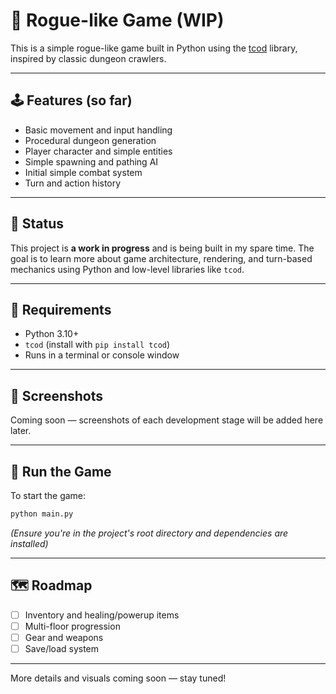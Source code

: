 # 🧙 Rogue-like Game (WIP)

This is a simple rogue-like game built in Python using the [tcod](https://python-tcod.readthedocs.io/en/latest/) library, inspired by classic dungeon crawlers.

---

## 🕹️ Features (so far)

- Basic movement and input handling
- Procedural dungeon generation
- Player character and simple entities
- Simple spawning and pathing AI
- Initial simple combat system
- Turn and action history

---

## 🚧 Status

This project is **a work in progress** and is being built in my spare time. The goal is to learn more about game architecture, rendering, and turn-based mechanics using Python and low-level libraries like `tcod`.

---

## 🧪 Requirements

- Python 3.10+
- `tcod` (install with `pip install tcod`)
- Runs in a terminal or console window

---

## 📸 Screenshots

Coming soon — screenshots of each development stage will be added here later.

---

## 🚀 Run the Game

To start the game:

```bash
python main.py
```

*(Ensure you're in the project's root directory and dependencies are installed)*

---

## 🗺️ Roadmap

- [ ] Inventory and healing/powerup items
- [ ] Multi-floor progression
- [ ] Gear and weapons
- [ ] Save/load system

---

More details and visuals coming soon — stay tuned!

